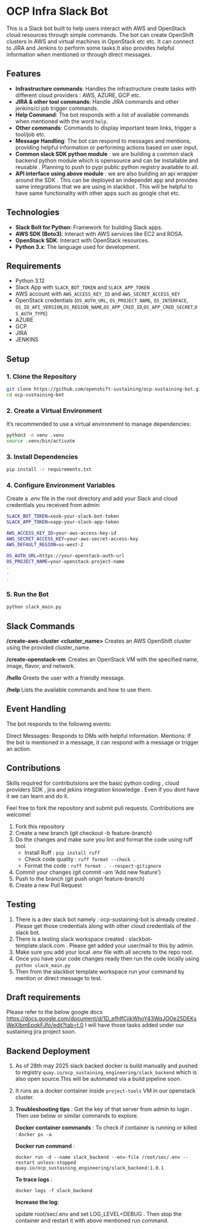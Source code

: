 # OCP Infra Slack Bot

This is a Slack bot built to help users interact with AWS and OpenStack cloud resources through simple commands. The bot can create OpenShift clusters in AWS and virtual machines in OpenStack etc etc. It can connect to JIRA and Jenkins to perform some tasks.It also provides helpful information when mentioned or through direct messages.

## Features

- **Infrastructure commands**: Handles the infrastructure create tasks with different cloud providers : AWS, AZURE, GCP etc.
- **JIRA & other tool commands**: Handle JIRA commands and other jenkins/ci job trigger commands.
- **Help Command**: The bot responds with a list of available commands when mentioned with the word `help`.
- **Other commands**: Commands to display important team links, trigger a tool/job etc.
- **Message Handling**: The bot can respond to messages and mentions, providing helpful information or performing actions based on user input.
- **Common slack SDK python module** : we are building a common slack backend python module which is opensource and can be installable and reusable . Planning to push to pypi public python registry available to all.
- **API interface using above module** : we are also building an api wrapper around the SDK . This can be deployed an independet app and provides same integrations that we are using in slackbot . This will be helpful to have same functionality with other apps such as google chat etc.

## Technologies

- **Slack Bolt for Python**: Framework for building Slack apps.
- **AWS SDK (Boto3)**: Interact with AWS services like EC2 and ROSA.
- **OpenStack SDK**: Interact with OpenStack resources.
- **Python 3.x**: The language used for development.

## Requirements

- Python 3.12 
- Slack App with `SLACK_BOT_TOKEN` and `SLACK_APP_TOKEN`
- AWS account with `AWS_ACCESS_KEY_ID` and `AWS_SECRET_ACCESS_KEY`
- OpenStack credentials (`OS_AUTH_URL`, `OS_PROJECT_NAME`, `OS_INTERFACE`, `OS_ID_API_VERSION`,`OS_REGION_NAME`,`OS_APP_CRED_ID`,`OS_APP_CRED_SECRET`,`OS_AUTH_TYPE`)
- AZURE
- GCP
- JIRA
- JENKINS

## Setup

### 1. Clone the Repository

```bash
git clone https://github.com/openshift-sustaining/ocp-sustaining-bot.git
cd ocp-sustaining-bot

```

### 2. Create a Virtual Environment
It’s recommended to use a virtual environment to manage dependencies:

```bash
python3 -m venv .venv
source .venv/bin/activate
```
### 3. Install Dependencies

```bash
pip install -r requirements.txt
```
### 4. Configure Environment Variables
Create a .env file in the root directory and add your Slack and cloud credentials you received from admin:

```bash
SLACK_BOT_TOKEN=xoxb-your-slack-bot-token
SLACK_APP_TOKEN=xapp-your-slack-app-token

AWS_ACCESS_KEY_ID=your-aws-access-key-id
AWS_SECRET_ACCESS_KEY=your-aws-secret-access-key
AWS_DEFAULT_REGION=us-west-2

OS_AUTH_URL=https://your-openstack-auth-url
OS_PROJECT_NAME=your-openstack-project-name
.
.
.
```

### 5. Run the Bot

```bash
python slack_main.py
```
## Slack Commands

**/create-aws-cluster <cluster_name>**
Creates an AWS OpenShift cluster using the provided cluster_name.

**/create-openstack-vm <name> <image> <flavor> <network>**
Creates an OpenStack VM with the specified name, image, flavor, and network.

**/hello**
Greets the user with a friendly message.

**/help**
Lists the available commands and how to use them.

## Event Handling

The bot responds to the following events:

Direct Messages: Responds to DMs with helpful information.
Mentions: If the bot is mentioned in a message, it can respond with a message or trigger an action.


## Contributions

Skills required for contributsions are the basic python coding , cloud providers SDK  , jira and jekins integration knowledge . Even if you dont have it we can learn and do it.

Feel free to fork the repository and submit pull requests. Contributions are welcome! 

1. Fork this repository
2. Create a new branch (git checkout -b feature-branch)
3. Do the changes and make sure you lint and format the code using ruff tool.
    - Install Ruff : `pip install ruff`
    - Check code quality : `ruff format --check .`
    - Format the code : `ruff format . --respect-gitignore`
4. Commit your changes (git commit -am 'Add new feature')
5. Push to the branch (git push origin feature-branch)
6. Create a new Pull Request

## Testing
1. There is a dev slack bot namely : ocp-sustaining-bot is already created . Please get those credentials along with other cloud credentials of the slack bot.
2. There is a testing slack workspace created : slackbot-template.slack.com . Please get added your user/mail to this by admin.
3. Make sure you add your local .env file with all secrets to the repo root.
4. Once you have your code changes ready then run the code locally using `python slack_main.py` 
5. Then from the slackbot template workspace run your command by mention or direct message to test.

## Draft requirements 

Please refer to the below google docs 
https://docs.google.com/document/d/1D_efhIfCjikWhoY43WqJOOe25DEKsWeXIbmEpqkFJfo/edit?tab=t.0
I will have those tasks added under our sustaining jira project soon.

## Backend Deployment

1. As of 28th may 2025 slack backed docker is build manually and pushed to registry `quay.io/ocp_sustaining_engineering/slack_backend` which is also open source.This will be automated via a build pipeline soon.
2. It runs as a docker container inside `project-tools` VM in our openstack cluster. 
   
3. **Troubleshooting tips** :
   Get the key of that server from admin to login . Then use below or similar commands to explore.

   **Docker container commands** : 
    To check if container is running or killed :
     `docker ps -a`
     
   **Docker run command** : 

    `docker run -d --name slack_backend --env-file /root/sec/.env --restart unless-stopped quay.io/ocp_sustaining_engineering/slack_backend:1.0.1`

   **To trace logs** :

   `docker logs -f slack_backend`

   **Increase the log**:
   
   update root/sec/.env and set LOG_LEVEL=DEBUG . Then stop the container and restart it with above mentioned run command.
